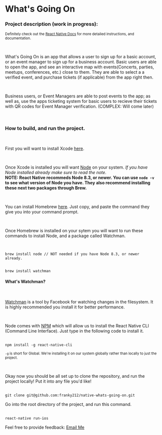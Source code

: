 <h1>What's Going On</h1>

<h3>Project description (work in progress):</h3>
<p><small>Definitely check out the <a href="https://facebook.github.io/react-native/docs/getting-started.html">React Native Docs</a> for more detailed instructions, and documentation.</small></p>
<br/>
<p>What's Going On is an app that allows a user to sign up for a basic account, or an event manager to sign up for a business account. Basic users are able to open the app, and see an interactive map with events(Concerts, parties, meetups, conferences, etc.) close to them. They are able to select a a verified event, and purchase tickets (if applicable) from the app right then.</p>
<br/>
<p>Business users, or Event Managers are able to post events to the app; as well as, use the apps ticketing system for basic users to recieve their tickets with QR codes for Event Manager verification. (COMPLEX: Will come later)</p>
<br/>
<h3>How to build, and run the project.</h3>
<br/>
<p>First you will want to install Xcode <a href="https://itunes.apple.com/us/app/xcode/id497799835?mt=12">here</a>.</p>
<br/>
<p>Once Xcode is installed you will want <a href="https://nodejs.org/en/">Node</a> on your system. <em>If you have Node installed already make sure to read the note.</em> <br/><strong>NOTE: React Native recommeds Node 8.3, or newer. You can use <code>node -v</code> to see what version of Node you have. They also recommend installing these next two packages through Brew.</strong></p>
<br/>
<p>You can install Homebrew <a href="https://brew.sh/">here</a>. Just copy, and paste the command they give you into your command prompt.</p>
<br/>
<p>Once Homebrew is installed on your sytem you will want to run these commands to install Node, and a package called Watchman.</p>
<br/>
<code>
brew install node // NOT needed if you have Node 8.3, or newer already.

brew install watchman
</code>
<br/>
<h4>What's Watchman?</h4>
<br/>
<p><a href="https://facebook.github.io/watchman/">Watchman</a> is a tool by Facebook for watching changes in the filesystem. It is highly recommended you install it for better performance.</p>
<br/>
<p>Node comes with <a href="https://www.npmjs.com/">NPM</a> which will allow us to install the React Native CLI (Command Line Interface). Just type in the following code to install it.</p>
<br/>
<code>npm install -g react-native-cli</code><br/>
<p><small><code>-g</code> is short for Global. We're installing it on our system globally rather than locally to just the project.</small></p>
<br/>
<p>Okay now you should be all set up to clone the repository, and run the project locally! Put it into any file you'd like!</p>
<br/>
<code>git clone git@github.com:franky212/native-whats-going-on.git</code>
<br/>
<p>Go into the root directory of the project, and run this command.</p>
<br/>
<code>react-native run-ios</code>
<br/>
<p>Feel free to provide feedback: <a href="mailto:frank.delaguila@gmail.com">Email Me</a></p>

